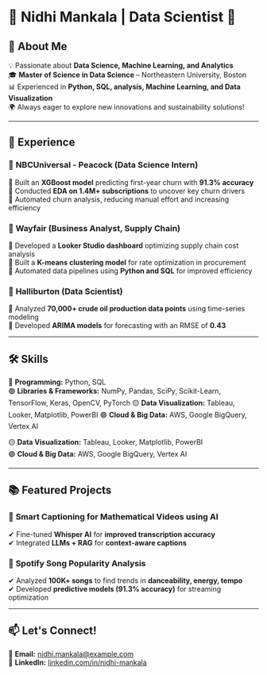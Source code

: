 # 🌟 Nidhi Mankala | Data Scientist 🚀


## 🎯 About Me
💡 Passionate about **Data Science, Machine Learning, and Analytics**  
🎓 **Master of Science in Data Science** – Northeastern University, Boston  
📊 Experienced in **Python, SQL, analysis, Machine Learning, and Data Visualization**  
🌍 Always eager to explore new innovations and sustainability solutions!  

---

## 💼 Experience
### 📌 **NBCUniversal - Peacock (Data Science Intern)**
🔹 Built an **XGBoost model** predicting first-year churn with **91.3% accuracy**  
🔹 Conducted **EDA on 1.4M+ subscriptions** to uncover key churn drivers  
🔹 Automated churn analysis, reducing manual effort and increasing efficiency  

### 📌 **Wayfair (Business Analyst, Supply Chain)**
🔹 Developed a **Looker Studio dashboard** optimizing supply chain cost analysis  
🔹 Built a **K-means clustering model** for rate optimization in procurement  
🔹 Automated data pipelines using **Python and SQL** for improved efficiency  

### 📌 **Halliburton (Data Scientist)**
🔹 Analyzed **70,000+ crude oil production data points** using time-series modeling  
🔹 Developed **ARIMA models** for forecasting with an RMSE of **0.43**  

---

## 🛠 Skills
🔵 **Programming:** Python, SQL   
🟢 **Libraries & Frameworks:** NumPy, Pandas, SciPy, Scikit-Learn, TensorFlow, Keras, OpenCV, PyTorch
🟡 **Data Visualization:** Tableau, Looker, Matplotlib, PowerBI 
🟣 **Cloud & Big Data:** AWS, Google BigQuery, Vertex AI  

🟡 **Data Visualization:** Tableau, Looker, Matplotlib, PowerBI  
🟣 **Cloud & Big Data:** AWS, Google BigQuery, Vertex AI  

---

## 📚 Featured Projects
### 🧠 **Smart Captioning for Mathematical Videos using AI**
✔ Fine-tuned **Whisper AI** for **improved transcription accuracy**  
✔ Integrated **LLMs + RAG** for **context-aware captions**  

### 🎵 **Spotify Song Popularity Analysis**
✔ Analyzed **100K+ songs** to find trends in **danceability, energy, tempo**  
✔ Developed **predictive models (91.3% accuracy)** for streaming optimization  

---

## 📫 Let's Connect!
📧 **Email:** nidhi.mankala@example.com  
🔗 **LinkedIn:** [linkedin.com/in/nidhi-mankala](https://linkedin.com/in/nidhi-mankala)  

